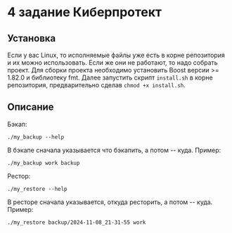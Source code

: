 # 4 задание Киберпротект

## Установка
Если у вас Linux, то исполняемые файлы уже есть в корне репозитория и их можно использовать. Если же они не работают, то надо собрать проект.
Для сборки проекта необходимо установить Boost версии >= 1.82.0 и библиотеку fmt. Далее запустить скрипт ```install.sh``` в корне репозитория, предварительно сделав ```chmod +x install.sh```.

## Описание
Бэкап:
```
./my_backup --help
```
В бэкапе сначала указывается что бэкапить, а потом -- куда.
Пример:
```
./my_backup work backup
```

Рестор:
```
./my_restore --help
```
В ресторе сначала указывается, откуда ресторить, а потом -- куда.
Пример:
```
./my_restore backup/2024-11-08_21-31-55 work
```
